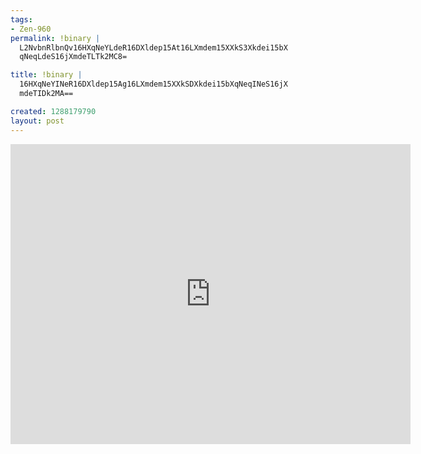 ```yaml
--- 
tags: 
- Zen-960
permalink: !binary |
  L2NvbnRlbnQv16HXqNeYLdeR16DXldep15At16LXmdem15XXkS3Xkdei15bX
  qNeqLdeS16jXmdeTLTk2MC8=

title: !binary |
  16HXqNeYINeR16DXldep15Ag16LXmdem15XXkSDXkdei15bXqNeqINeS16jX
  mdeTIDk2MA==

created: 1288179790
layout: post
---
```

<iframe src="http://player.vimeo.com/video/16238086?byline=0&amp;portrait=0" width="640" height="480" frameborder="0"></iframe>

